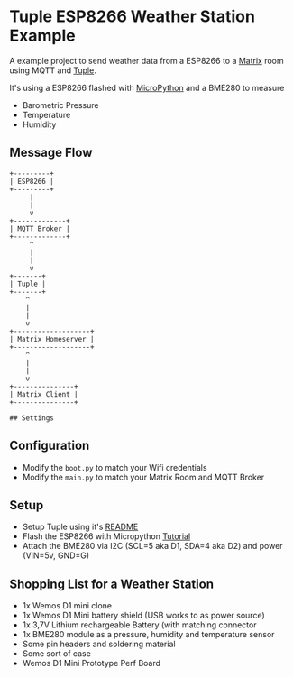 Tuple ESP8266 Weather Station Example
=====================================

A example project to send weather data from a ESP8266 to a [Matrix](matrix.org)
room using MQTT and [Tuple](https://github.com/derEisele/tuple).

It's using a ESP8266 flashed with [MicroPython](https://micropython.org/)
and a BME280 to measure

* Barometric Pressure
* Temperature
* Humidity

## Message Flow
```text
+---------+
| ESP8266 |
+---------+
     |
     |
     v
+-------------+
| MQTT Broker |
+-------------+
     ^     
     |
     |
     v
+-------+
| Tuple |
+-------+
    ^     
    |
    |
    v
+-------------------+
| Matrix Homeserver |
+-------------------+
    ^     
    |
    |
    v
+---------------+
| Matrix Client |
+---------------+

## Settings
```

## Configuration

* Modify the `boot.py` to match your Wifi credentials
* Modify the `main.py` to match your Matrix Room and MQTT Broker

## Setup

* Setup Tuple using it's [README](https://github.com/derEisele/tuple/blob/master/README.md)
* Flash the ESP8266 with Micropython [Tutorial](https://docs.micropython.org/en/latest/esp8266/tutorial/intro.html)
* Attach the BME280 via I2C (SCL=5 aka D1, SDA=4 aka D2) and power (VIN=5v, GND=G)

## Shopping List for a Weather Station

- 1x Wemos D1 mini clone
- 1x Wemos D1 Mini battery shield (USB works to as power source)
- 1x 3,7V Lithium rechargeable Battery (with matching connector
- 1x BME280 module as a pressure, humidity and temperature sensor
- Some pin headers and soldering material
- Some sort of case
- Wemos D1 Mini Prototype Perf Board
